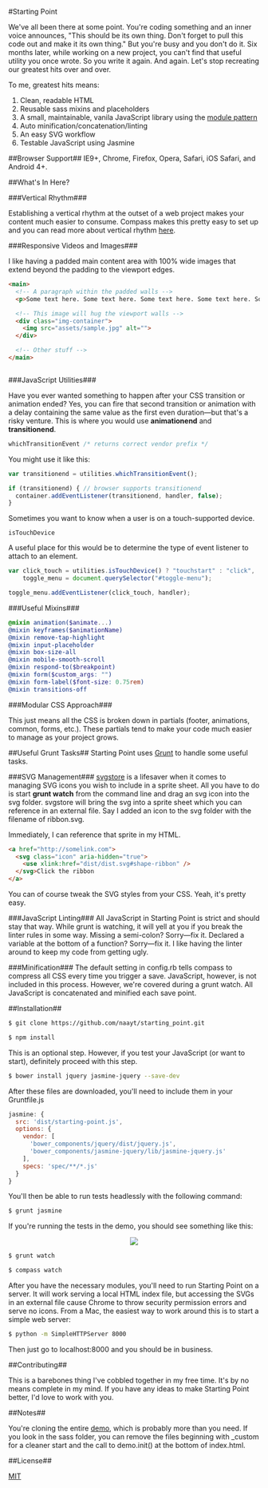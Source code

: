 #Starting Point

We've all been there at some point. You're coding something and an inner voice announces, "This should be its own thing. Don't forget to pull this code out and make it its own thing." But you're busy and you don't do it. Six months later, while working on a new project, you can't find that useful utility you once wrote. So you write it again. And again. Let's stop recreating our greatest hits over and over. 

To me, greatest hits means:

1. Clean, readable HTML
2. Reusable sass mixins and placeholders
3. A small, maintainable, vanila JavaScript library using the [module pattern][8]
4. Auto minification/concatenation/linting
5. An easy SVG workflow
6. Testable JavaScript using Jasmine

##Browser Support##
IE9+, Chrome, Firefox, Opera, Safari, iOS Safari, and Android 4+.

##What's In Here?

###Vertical Rhythm###

Establishing a vertical rhythm at the outset of a web project makes your content much easier to consume. Compass makes this pretty easy to set up and you can read more about vertical rhythm [here][3].

###Responsive Videos and Images###

I like having a padded main content area with 100% wide images that extend beyond the padding to the viewport edges.
```html
<main>
  <!-- A paragraph within the padded walls -->
  <p>Some text here. Some text here. Some text here. Some text here. Some text here. Some text here. Some text here. Some text here. Some text here. </p>

  <!-- This image will hug the viewport walls -->
  <div class="img-container">
    <img src="assets/sample.jpg" alt="">
  </div>

  <!-- Other stuff -->
</main>
```
<p align="center">
  <img src="https://dl.dropboxusercontent.com/u/24799515/img_share/full_width_image.jpg" alt="">
</p>

###JavaScript Utilities###

Have you ever wanted something to happen after your CSS transition or animation ended? Yes, you can fire that second transition or animation with a delay containing the same value as the first even duration—but that's a risky venture. This is where you would use **animationend** and **transitionend**.
```javascript
whichTransitionEvent /* returns correct vendor prefix */
```

You might use it like this:

```javascript
var transitionend = utilities.whichTransitionEvent();

if (transitionend) { // browser supports transitionend
  container.addEventListener(transitionend, handler, false);
}
```

Sometimes you want to know when a user is on a touch-supported device.

    isTouchDevice
A useful place for this would be to determine the type of event listener to attach to an element.
```javascript
var click_touch = utilities.isTouchDevice() ? "touchstart" : "click",
    toggle_menu = document.querySelector("#toggle-menu");

toggle_menu.addEventListener(click_touch, handler);
```

###Useful Mixins###
```scss
@mixin animation($animate...)
@mixin keyframes($animationName)
@mixin remove-tap-highlight
@mixin input-placeholder
@mixin box-size-all
@mixin mobile-smooth-scroll
@mixin respond-to($breakpoint)
@mixin form($custom_args: "")
@mixin form-label($font-size: 0.75rem)
@mixin transitions-off
```

###Modular CSS Approach###

This just means all the CSS is broken down in partials (footer, animations, common, forms, etc.). These partials tend to make your code much easier to manage as your project grows.

##Useful Grunt Tasks##
Starting Point uses [Grunt][4] to handle some useful tasks.

###SVG Management###
[svgstore][5] is a lifesaver when it comes to managing SVG icons you wish to include in a sprite sheet. All you have to do is start **grunt watch** from the command line and drag an svg icon into the svg folder. svgstore will bring the svg into a sprite sheet which you can reference in an external file. Say I added an icon to the svg folder with the filename of ribbon.svg.

Immediately, I can reference that sprite in my HTML.
```html
<a href="http://somelink.com">
  <svg class="icon" aria-hidden="true">
    <use xlink:href="dist/dist.svg#shape-ribbon" />
  </svg>Click the ribbon
</a>
```
You can of course tweak the SVG styles from your CSS. Yeah, it's pretty easy.

###JavaScript Linting###
All JavaScript in Starting Point is strict and should stay that way. While grunt is watching, it will yell at you if you break the linter rules in some way. Missing a semi-colon? Sorry—fix it. Declared a variable at the bottom of a function? Sorry—fix it. I like having the linter around to keep my code from getting ugly.

###Minification###
The default setting in config.rb tells compass to compress all CSS every time you trigger a save. JavaScript, however, is not included in this process. However, we're covered during a grunt watch. All JavaScript is concatenated and minified each save point.

##Installation##

```sh
$ git clone https://github.com/naayt/starting_point.git
```

```sh
$ npm install
```

This is an optional step. However, if you test your JavaScript (or want to start), definitely proceed with this step.
```sh
$ bower install jquery jasmine-jquery --save-dev
```

After these files are downloaded, you'll need to include them in your Gruntfile.js
```javascript
jasmine: {
  src: 'dist/starting-point.js',
  options: {
    vendor: [
      'bower_components/jquery/dist/jquery.js',
      'bower_components/jasmine-jquery/lib/jasmine-jquery.js'
    ],
    specs: 'spec/**/*.js'
  }
}
```

You'll then be able to run tests headlessly with the following command:
```sh
$ grunt jasmine
```
If you're running the tests in the demo, you should see something like this:
<p align="center">
  <img src="https://dl.dropboxusercontent.com/u/24799515/img_share/grunt_jasmine_tests.png">
</p>

```sh
$ grunt watch
```

```sh
$ compass watch
```

After you have the necessary modules, you'll need to run Starting Point on a server. It will work serving a local HTML index file, but accessing the SVGs in an external file cause Chrome to throw security permission errors and serve no icons. From a Mac, the easiest way to work around this is to start a simple web server:

```sh
$ python -m SimpleHTTPServer 8000
```

Then just go to localhost:8000 and you should be in business.

##Contributing##

This is a barebones thing I've cobbled together in my free time. It's by no means complete in my mind. If you have any ideas to make Starting Point better, I'd love to work with you.

##Notes##

You're cloning the entire [demo][6], which is probably more than you need. If you look in the sass folder, you can remove the files beginning with _custom for a cleaner start and the call to demo.init() at the bottom of index.html.

##License##

[MIT][7]

[1]: http://compass-style.org/
[2]: http://sass-lang.com/
[3]: http://www.zell-weekeat.com/compass-vertical-rhythm/
[4]: http://gruntjs.com/
[5]: https://github.com/FWeinb/grunt-svgstore
[6]: http://naayt.github.io/starting_point/
[7]: https://github.com/naayt/starting_point/blob/gh-pages/LICENSE
[8]: http://goo.gl/f5LZm
